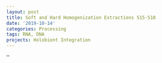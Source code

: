 ```yaml
---
layout: post
title: Soft and Hard Homogenization Extractions 515-518
date: '2019-10-14'
categories: Processing
tags: RNA, DNA
projects: Holobiont Integration
---
```



''



